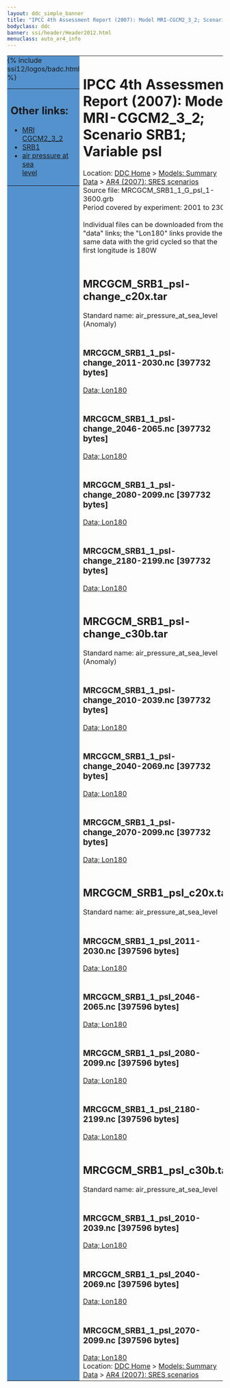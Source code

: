 ```yaml
---
layout: ddc_simple_banner
title: "IPCC 4th Assessment Report (2007): Model MRI-CGCM2_3_2; Scenario SRB1; Variable psl"
bodyclass: ddc
banner: ssi/header/Header2012.html
menuclass: auto_ar4_info
---
```



<table width="100%" border="0" cellspacing="0" cellpadding="0" style="border-collapse: collapse;">
<tr style="margin:0;padding:0;border:0;">
<td style="margin:0;padding:0;border:0;height:1pt;width:150pt;background:#5492CD;" valign="top" >

<div id="lh-col2" class="auto_ar4_info">
<table class="menumain" bgcolor="#5492CD" cellspacing="0" width="100%" border="0">
<tr><td>
<h2> Other links:</h2>
<ul>
<li><a href="/auto/ar4/model-MRI-CGCM2_3_2.html">MRI<br/>CGCM2_3_2</a></li>
<li><a href="/auto/ar4/scenario-SRB1.html">SRB1</a></li>
<li><a href="/auto/ar4/var-air_pressure_at_sea_level.html">air pressure at sea<br/> level</a></li>
</ul>
</td></tr>
{% include ssi12/logos/badc.html %}
</table>
</div>
</td>
<td><h1>IPCC 4th Assessment Report (2007): Model MRI-CGCM2_3_2; Scenario SRB1; Variable psl</h1>

<!-- Breadcrumb1 -->
<div id="breadcrumb1" align="left">
Location: <a href="/index.html">DDC Home</a> > <a href="/sim/gcm_clim/">Models: Summary Data</a>
> <a href="/sim/gcm_clim/SRES_AR4/index.html">AR4 (2007): SRES scenarios</a>
</div>
<!-- End of Breadcrumb1 -->Source file: MRCGCM_SRB1_1_G_psl_1-3600.grb
<br/>
Period covered by experiment: 2001 to 2300<br/>
<br/>Individual files can be downloaded from the "data" links; the "Lon180" links provide the same data
         with the grid cycled so that the first longitude is 180W<br/>
<br/><h2>MRCGCM_SRB1_psl-change_c20x.tar</h2>
Standard name: air_pressure_at_sea_level (Anomaly)<br>
<br/><h3>MRCGCM_SRB1_1_psl-change_2011-2030.nc [397732 bytes]</h3>
<a href="/cgi-bin/downl/ar4_nc/psl/MRCGCM_SRB1_1_psl-change_2011-2030.nc">Data; </a><a href="/cgi-bin/downl/ar4_nc/psl/MRCGCM_SRB1_1_psl-change_2011-2030.cyto180.nc"> Lon180</a><br/>
<br/><h3>MRCGCM_SRB1_1_psl-change_2046-2065.nc [397732 bytes]</h3>
<a href="/cgi-bin/downl/ar4_nc/psl/MRCGCM_SRB1_1_psl-change_2046-2065.nc">Data; </a><a href="/cgi-bin/downl/ar4_nc/psl/MRCGCM_SRB1_1_psl-change_2046-2065.cyto180.nc"> Lon180</a><br/>
<br/><h3>MRCGCM_SRB1_1_psl-change_2080-2099.nc [397732 bytes]</h3>
<a href="/cgi-bin/downl/ar4_nc/psl/MRCGCM_SRB1_1_psl-change_2080-2099.nc">Data; </a><a href="/cgi-bin/downl/ar4_nc/psl/MRCGCM_SRB1_1_psl-change_2080-2099.cyto180.nc"> Lon180</a><br/>
<br/><h3>MRCGCM_SRB1_1_psl-change_2180-2199.nc [397732 bytes]</h3>
<a href="/cgi-bin/downl/ar4_nc/psl/MRCGCM_SRB1_1_psl-change_2180-2199.nc">Data; </a><a href="/cgi-bin/downl/ar4_nc/psl/MRCGCM_SRB1_1_psl-change_2180-2199.cyto180.nc"> Lon180</a><br/>
<br/><h2>MRCGCM_SRB1_psl-change_c30b.tar</h2>
Standard name: air_pressure_at_sea_level (Anomaly)<br>
<br/><h3>MRCGCM_SRB1_1_psl-change_2010-2039.nc [397732 bytes]</h3>
<a href="/cgi-bin/downl/ar4_nc/psl/MRCGCM_SRB1_1_psl-change_2010-2039.nc">Data; </a><a href="/cgi-bin/downl/ar4_nc/psl/MRCGCM_SRB1_1_psl-change_2010-2039.cyto180.nc"> Lon180</a><br/>
<br/><h3>MRCGCM_SRB1_1_psl-change_2040-2069.nc [397732 bytes]</h3>
<a href="/cgi-bin/downl/ar4_nc/psl/MRCGCM_SRB1_1_psl-change_2040-2069.nc">Data; </a><a href="/cgi-bin/downl/ar4_nc/psl/MRCGCM_SRB1_1_psl-change_2040-2069.cyto180.nc"> Lon180</a><br/>
<br/><h3>MRCGCM_SRB1_1_psl-change_2070-2099.nc [397732 bytes]</h3>
<a href="/cgi-bin/downl/ar4_nc/psl/MRCGCM_SRB1_1_psl-change_2070-2099.nc">Data; </a><a href="/cgi-bin/downl/ar4_nc/psl/MRCGCM_SRB1_1_psl-change_2070-2099.cyto180.nc"> Lon180</a><br/>
<br/><h2>MRCGCM_SRB1_psl_c20x.tar</h2>
Standard name: air_pressure_at_sea_level<br>
<br/><h3>MRCGCM_SRB1_1_psl_2011-2030.nc [397596 bytes]</h3>
<a href="/cgi-bin/downl/ar4_nc/psl/MRCGCM_SRB1_1_psl_2011-2030.nc">Data; </a><a href="/cgi-bin/downl/ar4_nc/psl/MRCGCM_SRB1_1_psl_2011-2030.cyto180.nc"> Lon180</a><br/>
<br/><h3>MRCGCM_SRB1_1_psl_2046-2065.nc [397596 bytes]</h3>
<a href="/cgi-bin/downl/ar4_nc/psl/MRCGCM_SRB1_1_psl_2046-2065.nc">Data; </a><a href="/cgi-bin/downl/ar4_nc/psl/MRCGCM_SRB1_1_psl_2046-2065.cyto180.nc"> Lon180</a><br/>
<br/><h3>MRCGCM_SRB1_1_psl_2080-2099.nc [397596 bytes]</h3>
<a href="/cgi-bin/downl/ar4_nc/psl/MRCGCM_SRB1_1_psl_2080-2099.nc">Data; </a><a href="/cgi-bin/downl/ar4_nc/psl/MRCGCM_SRB1_1_psl_2080-2099.cyto180.nc"> Lon180</a><br/>
<br/><h3>MRCGCM_SRB1_1_psl_2180-2199.nc [397596 bytes]</h3>
<a href="/cgi-bin/downl/ar4_nc/psl/MRCGCM_SRB1_1_psl_2180-2199.nc">Data; </a><a href="/cgi-bin/downl/ar4_nc/psl/MRCGCM_SRB1_1_psl_2180-2199.cyto180.nc"> Lon180</a><br/>
<br/><h2>MRCGCM_SRB1_psl_c30b.tar</h2>
Standard name: air_pressure_at_sea_level<br>
<br/><h3>MRCGCM_SRB1_1_psl_2010-2039.nc [397596 bytes]</h3>
<a href="/cgi-bin/downl/ar4_nc/psl/MRCGCM_SRB1_1_psl_2010-2039.nc">Data; </a><a href="/cgi-bin/downl/ar4_nc/psl/MRCGCM_SRB1_1_psl_2010-2039.cyto180.nc"> Lon180</a><br/>
<br/><h3>MRCGCM_SRB1_1_psl_2040-2069.nc [397596 bytes]</h3>
<a href="/cgi-bin/downl/ar4_nc/psl/MRCGCM_SRB1_1_psl_2040-2069.nc">Data; </a><a href="/cgi-bin/downl/ar4_nc/psl/MRCGCM_SRB1_1_psl_2040-2069.cyto180.nc"> Lon180</a><br/>
<br/><h3>MRCGCM_SRB1_1_psl_2070-2099.nc [397596 bytes]</h3>
<a href="/cgi-bin/downl/ar4_nc/psl/MRCGCM_SRB1_1_psl_2070-2099.nc">Data; </a><a href="/cgi-bin/downl/ar4_nc/psl/MRCGCM_SRB1_1_psl_2070-2099.cyto180.nc"> Lon180</a><br/>
<!-- Breadcrumb2 -->
<div id="breadcrumb2" align="left">
Location: <a href="/index.html">DDC Home</a> > <a href="/sim/gcm_clim/">Models: Summary Data</a>
> <a href="/sim/gcm_clim/SRES_AR4/index.html">AR4 (2007): SRES scenarios</a>
</div>
<!-- End of Breadcrumb2 --></td></tr></table>

